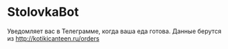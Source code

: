 # StolovkaBot
Уведомляет вас в Телеграмме, когда ваша еда готова. Данные берутся из http://kotikicanteen.ru/orders
